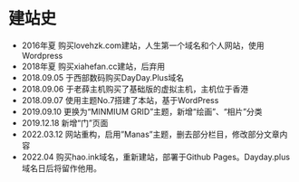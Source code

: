 # 建站史

- 2016年夏 购买lovehzk.com建站，人生第一个域名和个人网站，使用Wordpress
- 2018年夏 购买xiahefan.cc建站，后弃用
- 2018.09.05 于西部数码购买DayDay.Plus域名
- 2018.09.06 于老薛主机购买了基础版的虚拟主机，主机位于香港
- 2018.09.07 使用主题No.7搭建了本站，基于WordPress
- 2019.09.10 更换为“MINMIUM GRID”主题，新增“绘画”、“相片”分类
- 2019.12.18 新增“门”页面
- 2022.03.12 网站重构，启用”Manas”主题，删去部分栏目，修改部分文章内容
- 2022.04 购买hao.ink域名，重新建站，部署于Github Pages。Dayday.plus域名日后将留作他用。
